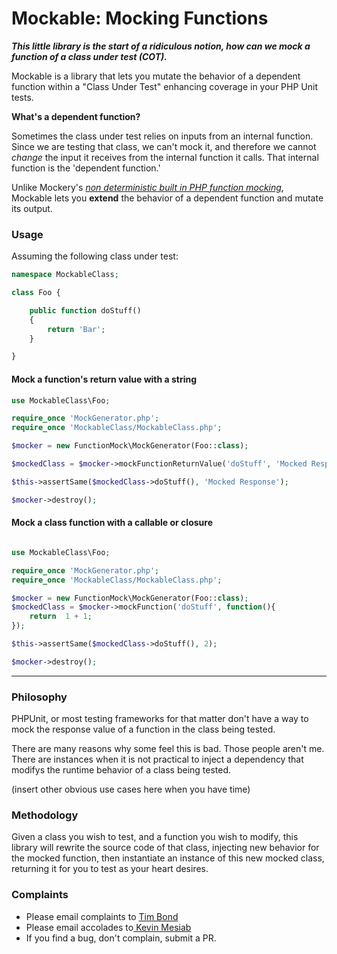 # Mockable: Mocking Functions

***This little library is the start of a ridiculous notion, how can we mock a
function of a class under test (COT).***

Mockable is a library that lets you mutate the behavior of a dependent function 
within a "Class Under Test" enhancing coverage in your PHP Unit tests.


**What's a dependent function?**

Sometimes the class under test relies on inputs from an internal function.  Since we are
testing that class, we can't mock it, and therefore we cannot _change_ the input it receives
from the internal function it calls.  That internal function is the 'dependent function.'

Unlike Mockery's _[non deterministic built in PHP function mocking](https://github.com/php-mock/php-mock)_, Mockable lets you
**extend** the behavior of a dependent function and mutate its output.


### Usage

Assuming the following class under test:
```php
namespace MockableClass;

class Foo {

    public function doStuff()
    {
        return 'Bar';
    }

}
```


#### Mock a function's return value with a string
```php
use MockableClass\Foo;

require_once 'MockGenerator.php';
require_once 'MockableClass/MockableClass.php';

$mocker = new FunctionMock\MockGenerator(Foo::class);

$mockedClass = $mocker->mockFunctionReturnValue('doStuff', 'Mocked Response');

$this->assertSame($mockedClass->doStuff(), 'Mocked Response');

$mocker->destroy();

```

#### Mock a class function with a callable or closure
```php

use MockableClass\Foo;

require_once 'MockGenerator.php';
require_once 'MockableClass/MockableClass.php';

$mocker = new FunctionMock\MockGenerator(Foo::class);
$mockedClass = $mocker->mockFunction('doStuff', function(){
    return  1 + 1;
});

$this->assertSame($mockedClass->doStuff(), 2);

$mocker->destroy();

```
---

### Philosophy

PHPUnit, or most testing frameworks for that matter don't have a way
to mock the response value of a function in the class being tested.

There are many reasons why some feel this is bad.  Those people aren't me.
There are instances when it is not practical to inject a dependency
that modifys the runtime behavior of a class being tested.

(insert other obvious use cases here when you have time)

### Methodology

Given a class you wish to test, and a function you wish to modify, this 
library will rewrite the source code of that class, injecting new behavior
for the mocked function, then instantiate an instance of this new mocked
class, returning it for you to test as your heart desires.

### Complaints

- Please email complaints to [Tim Bond](mailto:tim.bond@mheducation.com)
- Please email accolades to[ Kevin Mesiab](mailto:kevin.mesiab@mheducation.com)
- If you find a bug, don't complain, submit a PR. 
